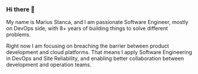 ### Hi there 👋

My name is Marius Stanca, and I am passionate Software Engineer, mostly on DevOps side, with 8+ years of building things to solve different problems.

Right now I am focusing on breaching the barrier between product development and cloud platforms. That means I apply Software Engineering in DevOps and Site Reliability, and enabling better collaboration between development and operation teams.
